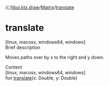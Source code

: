//[.](../../index.md)/[libui.ktx.draw](../index.md)/[Matrix](index.md)/[translate](translate.md)



# translate  
[linux, macosx, windows64, windows]  
Brief description  


Moves paths over by x to the right and y down.

  
  
  
Content  
[linux, macosx, windows64, windows]  
fun [translate](translate.md)(x: Double, y: Double)  



